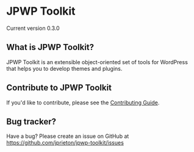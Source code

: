 # JPWP Toolkit
Current version 0.3.0

## What is JPWP Toolkit?
JPWP Toolkit is an extensible object-oriented set of tools for WordPress that helps you to develop themes and plugins.

## Contribute to JPWP Toolkit

If you'd like to contribute, please see the [Contributing Guide](https://github.com/jprieton/jpwp-toolkit/CONTRIBUTING.md).

## Bug tracker?
Have a bug? Please create an issue on GitHub at https://github.com/jprieton/jpwp-toolkit/issues
